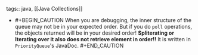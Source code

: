 tags:: java, [[Java Collections]]

- #+BEGIN_CAUTION
  When you are debugging, the inner structure of the queue may not be in your expected order.
  But if you do `poll` operations, the objects returned will be in your desired order!
  **Spliterating or Iterating over it also does not retrieve element in order!!**
  It is written in `PriorityQueue`'s JavaDoc.
  #+END_CAUTION